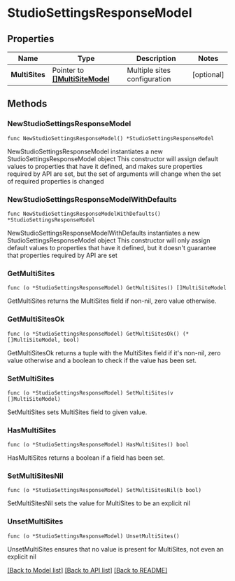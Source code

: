 # StudioSettingsResponseModel

## Properties

Name | Type | Description | Notes
------------ | ------------- | ------------- | -------------
**MultiSites** | Pointer to [**[]MultiSiteModel**](MultiSiteModel.md) | Multiple sites configuration | [optional] 

## Methods

### NewStudioSettingsResponseModel

`func NewStudioSettingsResponseModel() *StudioSettingsResponseModel`

NewStudioSettingsResponseModel instantiates a new StudioSettingsResponseModel object
This constructor will assign default values to properties that have it defined,
and makes sure properties required by API are set, but the set of arguments
will change when the set of required properties is changed

### NewStudioSettingsResponseModelWithDefaults

`func NewStudioSettingsResponseModelWithDefaults() *StudioSettingsResponseModel`

NewStudioSettingsResponseModelWithDefaults instantiates a new StudioSettingsResponseModel object
This constructor will only assign default values to properties that have it defined,
but it doesn't guarantee that properties required by API are set

### GetMultiSites

`func (o *StudioSettingsResponseModel) GetMultiSites() []MultiSiteModel`

GetMultiSites returns the MultiSites field if non-nil, zero value otherwise.

### GetMultiSitesOk

`func (o *StudioSettingsResponseModel) GetMultiSitesOk() (*[]MultiSiteModel, bool)`

GetMultiSitesOk returns a tuple with the MultiSites field if it's non-nil, zero value otherwise
and a boolean to check if the value has been set.

### SetMultiSites

`func (o *StudioSettingsResponseModel) SetMultiSites(v []MultiSiteModel)`

SetMultiSites sets MultiSites field to given value.

### HasMultiSites

`func (o *StudioSettingsResponseModel) HasMultiSites() bool`

HasMultiSites returns a boolean if a field has been set.

### SetMultiSitesNil

`func (o *StudioSettingsResponseModel) SetMultiSitesNil(b bool)`

 SetMultiSitesNil sets the value for MultiSites to be an explicit nil

### UnsetMultiSites
`func (o *StudioSettingsResponseModel) UnsetMultiSites()`

UnsetMultiSites ensures that no value is present for MultiSites, not even an explicit nil

[[Back to Model list]](../README.md#documentation-for-models) [[Back to API list]](../README.md#documentation-for-api-endpoints) [[Back to README]](../README.md)


